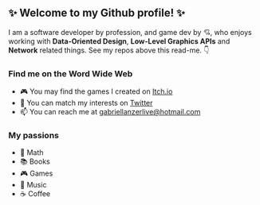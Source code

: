 ## ✨ Welcome to my Github profile! ✨

I am a software developer by profession, and game dev by 💘, who enjoys working with **Data-Oriented Design**, **Low-Level Graphics APIs** and **Network** related things. See my repos above this read-me. 👇

### Find me on the Word Wide Web
- 🎮 You may find the games I created on [Itch.io](https://gabriellanzer.itch.io)
- 🎵 You can match my interests on [Twitter](https://twitter.com/gabriellkann)
- 📫 You can reach me at [gabriellanzerlive@hotmail.com](mailto:gabriellanzerlive@hotmail.com)

### My passions
- 📐 Math
- 📚 Books
- 🎮 Games
- 🎸 Music
- ☕ Coffee

<!--
- 🔭 I’m currently working on 
- 🌱 I’m currently learning 
- 👯 I’m looking to collaborate on ...
- 💬 Ask me about anything!
- 📫 How to reach me: gabriellanzerlive@hotmail.com
- 😄 Pronouns: ...
- ⚡ Fun fact: I once learned to play five instruments.
-->
